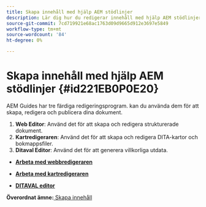 ```yaml
---
title: Skapa innehåll med hjälp AEM stödlinjer
description: Lär dig hur du redigerar innehåll med hjälp AEM stödlinjer
source-git-commit: 7cd719921e68ac1763d09d9665d912e3697e5849
workflow-type: tm+mt
source-wordcount: '84'
ht-degree: 0%

---
```



# Skapa innehåll med hjälp AEM stödlinjer {#id221EB0P0E20}

AEM Guides har tre färdiga redigeringsprogram. kan du använda dem för att skapa, redigera och publicera dina dokument.

1. **Web Editor**: Använd det för att skapa och redigera strukturerade dokument.
1. **Kartredigeraren**: Använd det för att skapa och redigera DITA-kartor och bokmappsfiler.
1. **Ditaval Editor**: Använd det för att generera villkorliga utdata.

- **[Arbeta med webbredigeraren](web-editor.md)**

- **[Arbeta med kartredigeraren](map-editor.md)**

- **[DITAVAL editor](id17C5E0U0OQE.md#)**


**Överordnat ämne:**[ Skapa innehåll](authoring-content.md)

